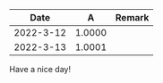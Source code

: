 | Date | A | Remark | 
|------|-----|-----|
| 2022-3-12 | 1.0000 |        | 
| 2022-3-13 | 1.0001 |        | 

Have a nice day!

